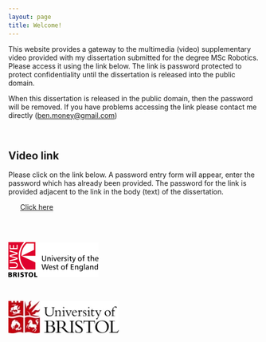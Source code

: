```yaml
---
layout: page
title: Welcome!
---
```


This website provides a gateway to the multimedia (video) supplementary video provided with my dissertation submitted for the degree MSc Robotics. Please access it using the link below. The link is password protected to protect confidentiality until the dissertation is released into the public domain.

When this dissertation is released in the public domain, then the password will be removed. If you have problems accessing the link please contact me directly (ben.money@gmail.com)

<!--Comment: Paragrpah spacing-->

<br>

<div id="resourcesPanel" class="container p-3 my-3 bg-info">
<h2>Video link</h2> 
  <p>Please click on the link below. A password entry form will appear, enter the password which has already been provided. The password for the link is provided adjacent to the link in the body (text) of the dissertation. </p>
<ul class="list-group">
  <a href="https://jstrieb.github.io/link-lock/#eyJ2IjoiMC4wLjEiLCJlIjoiWWpZajlXb2dML1RxVUlINjJHMS91dFdRNUw1eDJ0UktQNmpuYm52aGlDN01VNzUzSmpMOVZEd2RsQlU9IiwiaCI6IlBhc3N3b3JkIGlzIG1hZGUgYXZhaWxhYmxlIGluIHRoZSBkaXNzZXJ0YXRpb24gYWJzdHJhY3QiLCJpIjoiRWxycWJSTjJobnZqT2xHZSJ9" target="_blank" class="list-group-item list-group-item-action">Click here</a>
</ul>
</div>

<!--Comment: Paragrpah spacing-->
<br>
<br>

[![logoPicture](images/uwe_uni_logo.png)](https://courses.uwe.ac.uk/H67B1/robotics)

<br>

[![logoPicture](images/bristol_uni_logo.jpg)](http://uobwww.isys.bristol.ac.uk/study/postgraduate/2020/eng/msc-robotics/)

<br>
